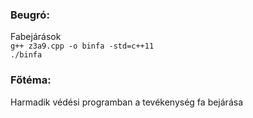 ### Beugró:
<p>Fabejárások<br>
<code>g++ z3a9.cpp -o binfa -std=c++11</code><br>
<code>./binfa</code></p>

### Főtéma:
<p>Harmadik védési programban a tevékenység fa bejárása<br>
</p>

